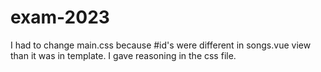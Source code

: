 # exam-2023
 
I had to change main.css because #id's were different in songs.vue view than it was in template. I gave reasoning in the css file.


